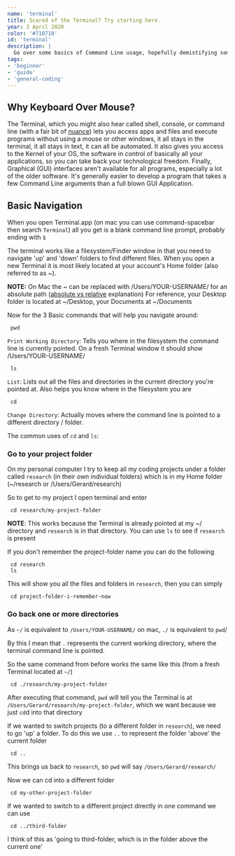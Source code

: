 ```yaml
---
name: 'terminal'
title: Scared of the Terminal? Try starting here.
year: 3 April 2020
color: '#710710'
id: 'terminal'
description: |
  Go over some basics of Command Line usage, hopefully demistifying some things in the way.
tags: 
- 'beginner'
- 'guide'
- 'general-coding'
---
```


## Why Keyboard Over Mouse?

The Terminal, which you might also hear called shell, console, or command line (with a fair bit of [nuance]((https://askubuntu.com/questions/506510/what-is-the-difference-between-terminal-console-shell-and-command-line)))
lets you access apps and files and execute programs without using a mouse or other windows, it all stays in the terminal, it all stays in text, it can all be automated.
It also gives you access to the Kernel of your OS, the software in control of basically all your applications, so you can take back your technological freedom.
Finally, Graphical (GUI) interfaces aren't available for all programs, especially a lot of the older software.
It's generally easier to develop a program that takes a few Command Line arguments than a full blown GUI Application.

## Basic Navigation

When you open Terminal.app (on mac you can use command-spacebar then search `Terminal`) all you get is a blank command line prompt, probably ending with `$`

The terminal works like a filesystem/Finder window in that you need to navigate 'up' and 'down' folders to find different files.
When you open a new Terminal it is most likely located at your account's Home folder (also referred to as ~).

**NOTE:** On Mac the ~ can be replaced with /Users/YOUR-USERNAME/ for an absolute path ([absolute vs relative](https://www.linuxnix.com/abslute-path-vs-relative-path-in-linuxunix/) explanation)
For reference, your Desktop folder is located at ~/Desktop, your Documents at ~/Documents

Now for the 3 Basic commands that will help you navigate around:

     pwd

`Print Working Directory`: Tells you where in the filesystem the command line is currently pointed. On a fresh Terminal window it should show /Users/YOUR-USERNAME/

     ls

`List`: Lists out all the files and directories in the current directory you're pointed at. Also helps you know where in the filesystem you are

     cd

`Change Directory`: Actually moves where the command line is pointed to a different directory / folder.

The common uses of `cd` and `ls`:

### Go to your project folder

On my personal computer I try to keep all my coding projects under a folder called `research` (in their own individual folders) which is in my Home folder (~/research or /Users/Gerard/research)

So to get to my project I open terminal and enter

     cd research/my-project-folder

**NOTE**: This works because the Terminal is already pointed at my ~/ directory and `research` is in that directory. You can use `ls` to see if `research` is present

If you don't remember the project-folder name you can do the following

     cd research
     ls

This will show you all the files and folders in `research`, then you can simply

     cd project-folder-i-remember-now


### Go back one or more directories
As `~/` is equivalent to `/Users/YOUR-USERNAME/` on mac, `./` is equivalent to `pwd`/

By this I mean that `.` represents the current working directory, where the terminal command line is pointed.

So the same command from before works the same like this (from a fresh Terminal located at `~/`)

     cd ./research/my-project-folder

After executing that command, `pwd` will tell you the Terminal is at `/Users/Gerard/research/my-project-folder`, which we want because we just `cd`d into that directory

If we wanted to switch projects (to a different folder in `research`), we need to go 'up' a folder. To do this we use `..` to represent the folder 'above' the current folder

     cd ..

This brings us back to `research`, so `pwd` will say `/Users/Gerard/research/`

Now we can cd into a different folder

     cd my-other-project-folder

If we wanted to switch to a different project directly in one command we can use

     cd ../third-folder

I think of this as 'going to third-folder, which is in the folder above the current one'
